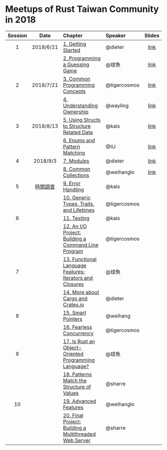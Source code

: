 # Meetups of Rust Taiwan Community in 2018

| Session | Date | Chapter | Speaker | Slides |
|:-------:|:----:|:------- |:------- |:------:|
| 1 | 2018/6/21 | [1. Getting Started](https://doc.rust-lang.org/book/second-edition/ch01-00-getting-started.html) | @dieter | [link](https://dieterplex.gitlab.io/rust-studygroup/intro&ch1.html)|
|   |           | [2. Programming a Guessing Game](https://doc.rust-lang.org/book/second-edition/ch02-00-guessing-game-tutorial.html) | @球魚 | [link](https://slides.com/lili668668/rust-ch2/#/)|
| 2 | 2018/7/21 | [3. Common Programming Concepts](https://doc.rust-lang.org/book/second-edition/ch03-00-common-programming-concepts.htmll) | @tigercosmos | [link](./slides/CH3.pdf)|
|   |           | [4. Understanding Ownership](https://doc.rust-lang.org/book/second-edition/ch04-00-understanding-ownership.html) | @wayling | [link](https://docs.google.com/presentation/d/1UHW8qxp3nSfNQunpE9tVwJ6yxh7Y3ghNNmttedY1Skw/edit)|
| 3 | 2018/8/13 | [5. Using Structs to Structure Related Data](https://doc.rust-lang.org/book/second-edition/ch05-00-structs.html) | @kais | [link](https://hackmd.io/p/Skw4Xk_bQ#)|
|   |           | [6. Enums and Pattern Matching](https://doc.rust-lang.org/book/second-edition/ch06-00-enums.html) | @IU | [link](https://drive.google.com/drive/folders/1s4iX4XXh_pFBvHpR6w2KXHq5uz04NgeO?usp=sharing)|
| 4 | 2018/9/3 | [7. Modules](https://doc.rust-lang.org/book/second-edition/ch07-00-modules.html) | @dieter | [link](https://dieterplex.gitlab.io/rust-studygroup/ch7.html)|
|   |          | [8. Common Collections](https://doc.rust-lang.org/book/second-edition/ch08-00-common-collections.html) | @weihanglo | [link](https://weihanglo.tw/slides/rust-collections)|
| 5 | [時間調查](https://doodle.com/poll/g8um6w5iguy3cnid) | [9. Error Handling](https://doc.rust-lang.org/book/second-edition/ch09-00-error-handling.html) | @kais ||
|   |          | [10. Generic Types, Traits, and Lifetimes](https://doc.rust-lang.org/book/second-edition/ch10-00-generics.html) | @tigercosmos ||
| 6 |          | [11. Testing](https://doc.rust-lang.org/book/second-edition/ch11-00-testing.html) | @kais ||
|   |          | [12. An I/O Project: Building a Command Line Program](https://doc.rust-lang.org/book/second-edition/ch12-00-an-io-project.html) | @tigercosmos ||
| 7 |          | [13. Functional Language Features: Iterators and Closures](https://doc.rust-lang.org/book/second-edition/ch13-00-functional-features.html) | @球魚 ||
|   |          | [14. More about Cargo and Crates.io](https://doc.rust-lang.org/book/second-edition/ch14-00-more-about-cargo.html) | @dieter ||
| 8 |          | [15. Smart Pointers](https://doc.rust-lang.org/book/second-edition/ch15-00-smart-pointers.html) | @weihang ||
|   |          | [16. Fearless Concurrency](https://doc.rust-lang.org/book/second-edition/ch16-00-concurrency.html) | @tigercosmos ||
| 9 |          | [17. Is Rust an Object-Oriented Programming Language?](https://doc.rust-lang.org/book/second-edition/ch17-00-oop.html) | @球魚 ||
|   |          | [18. Patterns Match the Structure of Values](https://doc.rust-lang.org/book/second-edition/ch18-00-patterns.html) | @sharre ||
| 10 |          | [19. Advanced Features](https://doc.rust-lang.org/book/second-edition/ch19-00-advanced-features.html) | @weihanglo ||
|    |          | [20. Final Project: Building a Multithreaded Web Server](https://doc.rust-lang.org/book/second-edition/ch20-00-final-project-a-web-server.html) | @sharre ||

